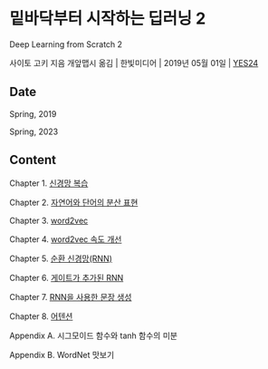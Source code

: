 # 밑바닥부터 시작하는 딥러닝 2

Deep Learning from Scratch 2

사이토 고키 지음 개앞맵시 옮김 | 한빛미디어 | 2019년 05월 01일 | [YES24](http://www.yes24.com/Product/Goods/72173703)

## Date

Spring, 2019

Spring, 2023

## Content

Chapter 1. [신경망 복습](C01_Neural-Networks-Review.md)

Chapter 2. [자연어와 단어의 분산 표현](C02_Distributed-Representation-of-Natural-Language-and-Words.md)

Chapter 3. [word2vec](C03_Word2Vec.md)

Chapter 4. [word2vec 속도 개선](C04_Word2Vec-Speedup.md)

Chapter 5. [순환 신경망(RNN)](C05_RNN.md)

Chapter 6. [게이트가 추가된 RNN](C06_RNN-with-Gate-Added.md)

Chapter 7. [RNN을 사용한 문장 생성](C07_Sentence-Generation-using-RNN.md)

Chapter 8. [어텐션](C08_Attention.md)

Appendix A. 시그모이드 함수와 tanh 함수의 미분

Appendix B. WordNet 맛보기



